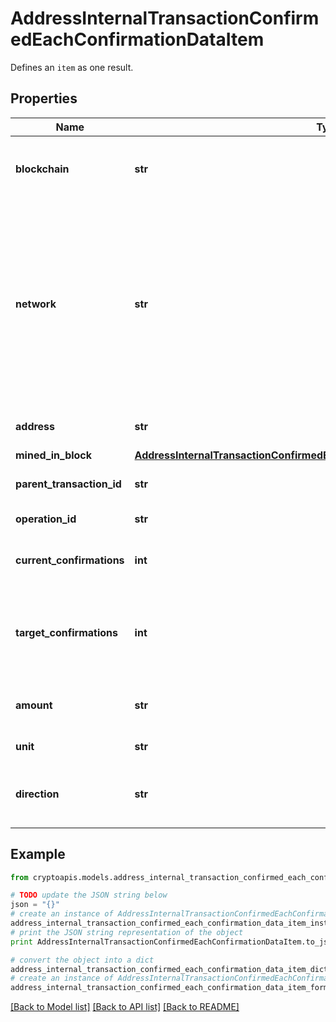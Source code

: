 # AddressInternalTransactionConfirmedEachConfirmationDataItem

Defines an `item` as one result.

## Properties
Name | Type | Description | Notes
------------ | ------------- | ------------- | -------------
**blockchain** | **str** | Represents the specific blockchain protocol name, e.g. Ethereum, Bitcoin, etc. | 
**network** | **str** | Represents the name of the blockchain network used; blockchain networks are usually identical as technology and software, but they differ in data, e.g. - \&quot;mainnet\&quot; is the live network with actual data while networks like \&quot;testnet\&quot;, \&quot;ropsten\&quot;, \&quot;rinkeby\&quot; are test networks. | 
**address** | **str** | Defines the specific address of the internal transaction. | 
**mined_in_block** | [**AddressInternalTransactionConfirmedEachConfirmationDataItemMinedInBlock**](AddressInternalTransactionConfirmedEachConfirmationDataItemMinedInBlock.md) |  | 
**parent_transaction_id** | **str** | Defines the Parent Transaction&#39;s unique ID. | 
**operation_id** | **str** | Defines the specific operation&#39;s unique ID. | 
**current_confirmations** | **int** | Defines the number of currently received confirmations for the transaction. | 
**target_confirmations** | **int** | Defines the number of confirmation transactions requested as callbacks, i.e. the system can notify till the n-th confirmation. | 
**amount** | **str** | Defines the amount of coins sent with the confirmed transaction. | 
**unit** | **str** | Defines the unit of the transaction, e.g. Gwei. | 
**direction** | **str** | Defines whether the transaction is \&quot;incoming\&quot; or \&quot;outgoing\&quot;. | 

## Example

```python
from cryptoapis.models.address_internal_transaction_confirmed_each_confirmation_data_item import AddressInternalTransactionConfirmedEachConfirmationDataItem

# TODO update the JSON string below
json = "{}"
# create an instance of AddressInternalTransactionConfirmedEachConfirmationDataItem from a JSON string
address_internal_transaction_confirmed_each_confirmation_data_item_instance = AddressInternalTransactionConfirmedEachConfirmationDataItem.from_json(json)
# print the JSON string representation of the object
print AddressInternalTransactionConfirmedEachConfirmationDataItem.to_json()

# convert the object into a dict
address_internal_transaction_confirmed_each_confirmation_data_item_dict = address_internal_transaction_confirmed_each_confirmation_data_item_instance.to_dict()
# create an instance of AddressInternalTransactionConfirmedEachConfirmationDataItem from a dict
address_internal_transaction_confirmed_each_confirmation_data_item_form_dict = address_internal_transaction_confirmed_each_confirmation_data_item.from_dict(address_internal_transaction_confirmed_each_confirmation_data_item_dict)
```
[[Back to Model list]](../README.md#documentation-for-models) [[Back to API list]](../README.md#documentation-for-api-endpoints) [[Back to README]](../README.md)


